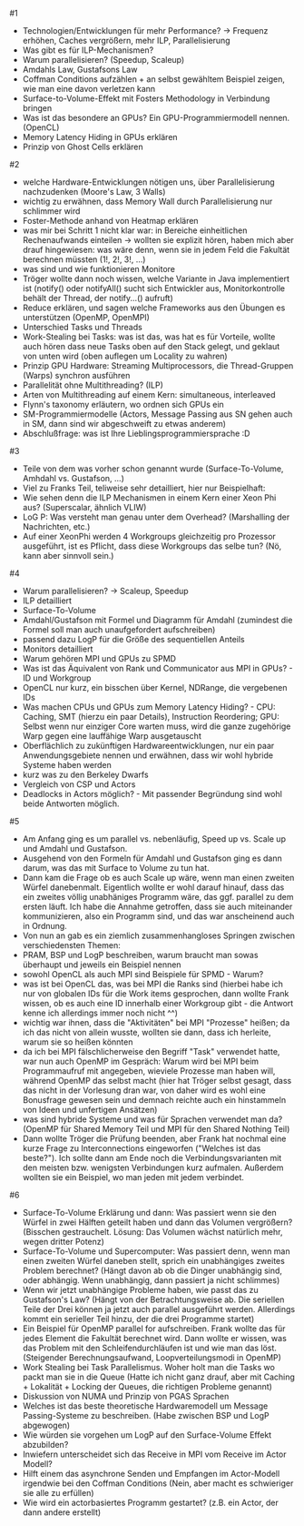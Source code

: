 #1

* Technologien/Entwicklungen für mehr Performance? -> Frequenz erhöhen, Caches vergrößern, mehr ILP, Parallelisierung
* Was gibt es für ILP-Mechanismen?
* Warum parallelisieren? (Speedup, Scaleup)
* Amdahls Law, Gustafsons Law
* Coffman Conditions aufzählen + an selbst gewähltem Beispiel zeigen, wie man eine davon verletzen kann
* Surface-to-Volume-Effekt mit Fosters Methodology in Verbindung bringen
* Was ist das besondere an GPUs? Ein GPU-Programmiermodell nennen. (OpenCL)
* Memory Latency Hiding in GPUs erklären
* Prinzip von Ghost Cells erklären

#2

* welche Hardware-Entwicklungen nötigen uns, über Parallelisierung nachzudenken (Moore's Law, 3 Walls)
* wichtig zu erwähnen, dass Memory Wall durch Parallelisierung nur schlimmer wird
* Foster-Methode anhand von Heatmap erklären
* was mir bei Schritt 1 nicht klar war: in Bereiche einheitlichen Rechenaufwands einteilen -> wollten sie explizit hören, haben mich aber drauf hingewiesen: was wäre denn, wenn sie in jedem Feld die Fakultät berechnen müssten (1!, 2!, 3!, ...)
* was sind und wie funktionieren Monitore
* Tröger wollte dann noch wissen, welche Variante in Java implementiert ist (notify() oder notifyAll() sucht sich Entwickler aus, Monitorkontrolle behält der Thread, der notify...() aufruft)
* Reduce erklären, und sagen welche Frameworks aus den Übungen es unterstützen (OpenMP, OpenMPI)
* Unterschied Tasks und Threads
* Work-Stealing bei Tasks: was ist das, was hat es für Vorteile, wollte auch hören dass neue Tasks oben auf den Stack gelegt, und geklaut von unten wird (oben auflegen um Locality zu wahren)
* Prinzip GPU Hardware: Streaming Multiprocessors, die Thread-Gruppen (Warps) synchron ausführen
* Parallelität ohne Multithreading? (ILP)
* Arten von Multithreading auf einem Kern: simultaneous, interleaved
* Flynn's taxonomy erläutern, wo ordnen sich GPUs ein
* SM-Programmiermodelle (Actors, Message Passing aus SN gehen auch in SM, dann sind wir abgeschweift zu etwas anderem)
* Abschlußfrage: was ist Ihre Lieblingsprogrammiersprache :D

#3

* Teile von dem was vorher schon genannt wurde (Surface-To-Volume, Amhdahl vs. Gustafson, ...)
* Viel zu Franks Teil, teliweise sehr detailliert, hier nur Beispielhaft: 
* Wie sehen denn die ILP Mechanismen in einem Kern einer Xeon Phi aus? (Superscalar, ähnlich VLIW)
* LoG P: Was versteht man genau unter dem Overhead? (Marshalling der Nachrichten, etc.)
*  Auf einer XeonPhi werden 4 Workgroups gleichzeitig pro Prozessor ausgeführt, ist es Pflicht, dass diese Workgroups das selbe tun? (Nö, kann aber sinnvoll sein.)

#4

* Warum parallelisieren? -> Scaleup, Speedup
* ILP detailliert
* Surface-To-Volume
* Amdahl/Gustafson mit Formel und Diagramm für Amdahl (zumindest die Formel soll man auch unaufgefordert aufschreiben)
* passend dazu LogP für die Größe des sequentiellen Anteils
* Monitors detailliert
* Warum gehören MPI und GPUs zu SPMD
* Was ist das Äquivalent von Rank und Communicator aus MPI in GPUs? - ID und Workgroup
* OpenCL nur kurz, ein bisschen über Kernel, NDRange, die vergebenen IDs
* Was machen CPUs und GPUs zum Memory Latency Hiding? - CPU: Caching, SMT (hierzu ein paar Details), Instruction Reordering; GPU: Selbst wenn nur einziger Core warten muss, wird die ganze zugehörige Warp gegen eine lauffähige Warp ausgetauscht
* Oberflächlich zu zukünftigen Hardwareentwicklungen, nur ein paar Anwendungsgebiete nennen und erwähnen, dass wir wohl hybride Systeme haben werden
* kurz was zu den Berkeley Dwarfs
* Vergleich von CSP und Actors
* Deadlocks in Actors möglich? - Mit passender Begründung sind wohl beide Antworten möglich.

#5

* Am Anfang ging es um parallel vs. nebenläufig, Speed up vs. Scale up und Amdahl und Gustafson.
* Ausgehend von den Formeln für Amdahl und Gustafson ging es dann darum, was das mit Surface to Volume zu tun hat.
* Dann kam die Frage ob es auch Scale up wäre, wenn man einen zweiten Würfel danebenmalt. Eigentlich wollte er wohl darauf hinauf, dass das ein zweites völlig unabhäniges Programm wäre, das ggf. parallel zu dem ersten läuft. Ich habe die Annahme getroffen, dass sie auch miteinander kommunizieren, also ein Programm sind, und das war anscheinend auch in Ordnung.
* Von nun an gab es ein ziemlich zusammenhangloses Springen zwischen verschiedensten Themen:
* PRAM, BSP und LogP beschreiben, warum braucht man sowas überhaupt und jeweils ein Beispiel nennen
* sowohl OpenCL als auch MPI sind Beispiele für SPMD - Warum?
* was ist bei OpenCL das, was bei MPI die Ranks sind (hierbei habe ich nur von globalen IDs für die Work items gesprochen, dann wollte Frank wissen, ob es auch eine ID innerhalb einer Workgroup gibt - die Antwort kenne ich allerdings immer noch nicht ^^)
* wichtig war ihnen, dass die "Aktivitäten" bei MPI "Prozesse" heißen; da ich das nicht von allein wusste, wollten sie dann, dass ich herleite, warum sie so heißen könnten
* da ich bei MPI fälschlicherweise den Begriff "Task" verwendet hatte, war nun auch OpenMP im Gespräch: Warum wird bei MPI beim Programmaufruf mit angegeben, wieviele Prozesse man haben will, während OpenMP das selbst macht (hier hat Tröger selbst gesagt, dass das nicht in der Vorlesung dran war, von daher wird es wohl eine Bonusfrage gewesen sein und demnach reichte auch ein hinstammeln von Ideen und unfertigen Ansätzen)
* was sind hybride Systeme und was für Sprachen verwendet man da? (OpenMP für Shared Memory Teil und MPI für den Shared Nothing Teil)
* Dann wollte Tröger die Prüfung beenden, aber Frank hat nochmal eine kurze Frage zu Interconnections eingeworfen ("Welches ist das beste?"). Ich sollte dann am Ende noch die Verbindungsvarianten mit den meisten bzw. wenigsten Verbindungen kurz aufmalen. Außerdem wollten sie ein Beispiel, wo man jeden mit jedem verbindet.

#6

* Surface-To-Volume Erklärung und dann: Was passiert wenn sie den Würfel in zwei Hälften geteilt haben und dann das Volumen vergrößern? (Bisschen gestrauchelt. Lösung: Das Volumen wächst natürlich mehr, wegen dritter Potenz)
* Surface-To-Volume und Supercomputer: Was passiert denn, wenn man einen zweiten Würfel daneben stellt, sprich ein unabhängiges zweites Problem berechnet? (Hängt davon ab ob die Dinger unabhängig sind, oder abhängig. Wenn unabhängig, dann passiert ja nicht schlimmes)
* Wenn wir jetzt unabhängige Probleme haben, wie passt das zu Gustafson's Law? (Hängt von der Betrachtungsweise ab. Die seriellen Teile der Drei können ja jetzt auch parallel ausgeführt werden. Allerdings kommt ein serieller Teil hinzu, der die drei Programme startet)
* Ein Beispiel für OpenMP parallel for aufschreiben. Frank wollte das für jedes Element die Fakultät berechnet wird. Dann wollte er wissen, was das Problem mit den Schleifendurchläufen ist und wie man das löst. (Steigender Berechnungsaufwand, Loopverteilungsmodi in OpenMP)
* Work Stealing bei Task Parallelismus. Woher holt man die Tasks wo packt man sie in die Queue (Hatte ich nicht ganz drauf, aber mit Caching + Lokalität + Locking der Queues, die richtigen Probleme genannt)
* Diskussion von NUMA und Prinzip von PGAS Sprachen
* Welches ist das beste theoretische Hardwaremodell um Message Passing-Systeme zu beschreiben. (Habe zwischen BSP und LogP abgewogen)
* Wie würden sie vorgehen um LogP auf den Surface-Volume Effekt abzubilden?
* Inwiefern unterscheidet sich das Receive in MPI vom Receive im Actor Modell?
* Hilft einem das asynchrone Senden und Empfangen im Actor-Modell irgendwie bei den Coffman Conditions (Nein, aber macht es schwieriger sie alle zu erfüllen)
* Wie wird ein actorbasiertes Programm gestartet? (z.B. ein Actor, der dann andere erstellt)